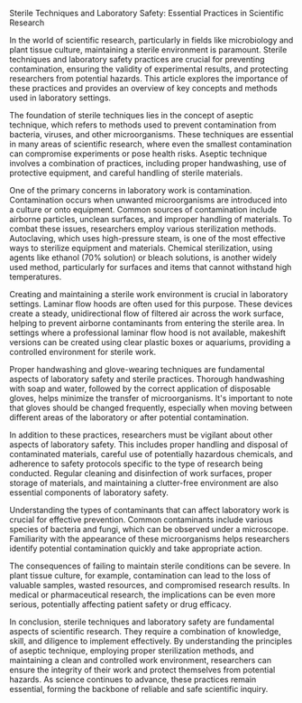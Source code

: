 Sterile Techniques and Laboratory Safety: Essential Practices in Scientific Research

In the world of scientific research, particularly in fields like microbiology and plant tissue culture, maintaining a sterile environment is paramount. Sterile techniques and laboratory safety practices are crucial for preventing contamination, ensuring the validity of experimental results, and protecting researchers from potential hazards. This article explores the importance of these practices and provides an overview of key concepts and methods used in laboratory settings.

The foundation of sterile techniques lies in the concept of aseptic technique, which refers to methods used to prevent contamination from bacteria, viruses, and other microorganisms. These techniques are essential in many areas of scientific research, where even the smallest contamination can compromise experiments or pose health risks. Aseptic technique involves a combination of practices, including proper handwashing, use of protective equipment, and careful handling of sterile materials.

One of the primary concerns in laboratory work is contamination. Contamination occurs when unwanted microorganisms are introduced into a culture or onto equipment. Common sources of contamination include airborne particles, unclean surfaces, and improper handling of materials. To combat these issues, researchers employ various sterilization methods. Autoclaving, which uses high-pressure steam, is one of the most effective ways to sterilize equipment and materials. Chemical sterilization, using agents like ethanol (70% solution) or bleach solutions, is another widely used method, particularly for surfaces and items that cannot withstand high temperatures.

Creating and maintaining a sterile work environment is crucial in laboratory settings. Laminar flow hoods are often used for this purpose. These devices create a steady, unidirectional flow of filtered air across the work surface, helping to prevent airborne contaminants from entering the sterile area. In settings where a professional laminar flow hood is not available, makeshift versions can be created using clear plastic boxes or aquariums, providing a controlled environment for sterile work.

Proper handwashing and glove-wearing techniques are fundamental aspects of laboratory safety and sterile practices. Thorough handwashing with soap and water, followed by the correct application of disposable gloves, helps minimize the transfer of microorganisms. It's important to note that gloves should be changed frequently, especially when moving between different areas of the laboratory or after potential contamination.

In addition to these practices, researchers must be vigilant about other aspects of laboratory safety. This includes proper handling and disposal of contaminated materials, careful use of potentially hazardous chemicals, and adherence to safety protocols specific to the type of research being conducted. Regular cleaning and disinfection of work surfaces, proper storage of materials, and maintaining a clutter-free environment are also essential components of laboratory safety.

Understanding the types of contaminants that can affect laboratory work is crucial for effective prevention. Common contaminants include various species of bacteria and fungi, which can be observed under a microscope. Familiarity with the appearance of these microorganisms helps researchers identify potential contamination quickly and take appropriate action.

The consequences of failing to maintain sterile conditions can be severe. In plant tissue culture, for example, contamination can lead to the loss of valuable samples, wasted resources, and compromised research results. In medical or pharmaceutical research, the implications can be even more serious, potentially affecting patient safety or drug efficacy.

In conclusion, sterile techniques and laboratory safety are fundamental aspects of scientific research. They require a combination of knowledge, skill, and diligence to implement effectively. By understanding the principles of aseptic technique, employing proper sterilization methods, and maintaining a clean and controlled work environment, researchers can ensure the integrity of their work and protect themselves from potential hazards. As science continues to advance, these practices remain essential, forming the backbone of reliable and safe scientific inquiry.